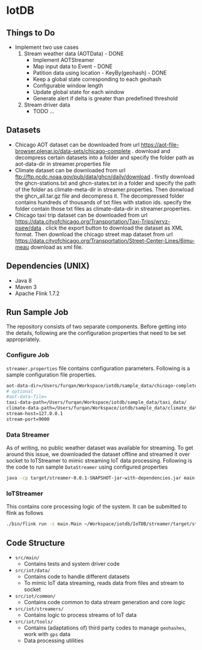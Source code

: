 # IotDB

## Things to Do
* Implement two use cases
  1. Stream weather data (AOTData) - DONE
     * Implement AOTStreamer
     * Map input data to Event - DONE
     * Patition data using location - KeyBy(geohash) - DONE
     * Keep a global state corresponding to each geohash
     * Configurable window length
     * Update global state for each window
     * Generate alert if delta is greater than predefined threshold
  2. Stream driver data
     * TODO ...

## Datasets
* Chicago AOT dataset can be downloaded from url https://aot-file-browser.plenar.io/data-sets/chicago-complete
. download and decompress certain datasets into a folder and specify the folder path as aot-data-dir in streamer.properties file
* Climate dataset can be downloaded from url ftp://ftp.ncdc.noaa.gov/pub/data/ghcn/daily/download . firstly download the ghcn-stations.txt and ghcn-states.txt in a folder and specify the path of the folder as climate-meta-dir in streamer.properties. Then donwload the ghcn_all.tar.gz file and decompress it. The decompressed folder contains hundreds of thousands of txt files with station ids. specify the folder contain those txt files as climate-data-dir in streamer.properties.
* Chicago taxi trip dataset can be downloaded from url https://data.cityofchicago.org/Transportation/Taxi-Trips/wrvz-psew/data . click the export button to download the dataset as XML format. Then download the chicago street map dataset from url https://data.cityofchicago.org/Transportation/Street-Center-Lines/6imu-meau
 download as xml file. 
## Dependencies (UNIX)
* Java 8
* Maven 3
* Apache Flink 1.7.2

## Run Sample Job
The repository consists of two separate components. Before getting into the details, following are the configuration properties that need to be set appropriately.
### Configure Job
`streamer.properties` file contains configuration parameters. Following is a sample configuration file properties.
```bash
aot-data-dir=/Users/furqan/Workspace/iotdb/sample_data/chicago-complete.daily.2019-03-31/
# optional
#aot-data-file=
taxi-data-path=/Users/furqan/Workspace/iotdb/sample_data/taxi_data/
climate-data-path=/Users/furqan/Workspace/iotdb/sample_data/climate_data/
stream-host=127.0.0.1
stream-port=9000
```
### Data Streamer
As of writing, no public weather dataset was available for streaming. To get around this issue, we downloaded the dataset offline and streamed it over socket to IoTStreamer to mimic streaming IoT data processing. Following is the code to run sample `DataStreamer` using configured properties
```bash
java -cp target/streamer-0.0.1-SNAPSHOT-jar-with-dependencies.jar main.DataStreamer
```

### IoTStreamer
This contains core processing logic of the system. It can be submitted to flink as follows
```bash
./bin/flink run -c main.Main ~/Workspace/iotdb/IoTDB/streamer/target/streamer-0.0.1-SNAPSHOT-jar-with-dependencies.jar
```

## Code Structure
* `src/main/`
  * Contains tests and system driver code
* `src/iot/data/`
  * Contains code to handle different datasets
  * To mimic IoT data streaming, reads data from files and stream to socket
* `src/iot/common/`
  * Contains code common to data stream generation and core logic
* `src/iot/streamers/`
  * Contains logic to process streams of IoT data
* `src/iot/tools/`
  * Contains (adaptations of) third party codes to manage `geohashes`, work with `gps` data
  * Data processing utilities
